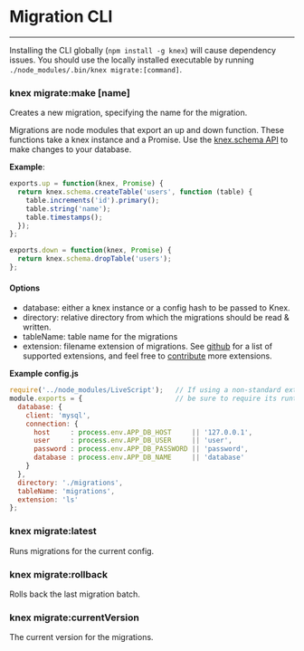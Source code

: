 # Migration CLI

----

Installing the CLI globally (`npm install -g knex`) will cause dependency issues. You should use the locally installed executable by running `./node_modules/.bin/knex migrate:[command]`.

### knex migrate:make [name]

Creates a new migration, specifying the name for the migration.

Migrations are node modules that export an up and down function.  These functions take a knex instance and a Promise.  Use the [knex.schema API](http://knexjs.org/#Schema) to make changes to your database.

**Example**:

```js
exports.up = function(knex, Promise) {
  return knex.schema.createTable('users', function (table) {
    table.increments('id').primary();
    table.string('name');
    table.timestamps();
  });
};

exports.down = function(knex, Promise) {
  return knex.schema.dropTable('users');
};
```

#### Options

- database:  either a knex instance or a config hash to be passed to Knex.
- directory: relative directory from which the migrations should be read & written.
- tableName: table name for the migrations
- extension: filename extension of migrations.  See [github](https://github.com/tgriesser/knex/tree/master/lib/stub) for a list of supported extensions, and feel free to [contribute](https://help.github.com/articles/fork-a-repo) more extensions.

**Example config.js**

```js
require('../node_modules/LiveScript');   // If using a non-standard extension,
module.exports = {                       // be sure to require its runtime.
  database: {
    client: 'mysql',
    connection: {
      host     : process.env.APP_DB_HOST     || '127.0.0.1',
      user     : process.env.APP_DB_USER     || 'user',
      password : process.env.APP_DB_PASSWORD || 'password',
      database : process.env.APP_DB_NAME     || 'database'
    }
  },
  directory: './migrations',
  tableName: 'migrations',
  extension: 'ls'
};
```

### knex migrate:latest

Runs migrations for the current config.

### knex migrate:rollback

Rolls back the last migration batch.

### knex migrate:currentVersion

The current version for the migrations.

